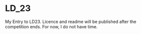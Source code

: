LD_23
=====

My Entry to LD23. Licence and readme will be published after the competition ends. For now, I do not have time.